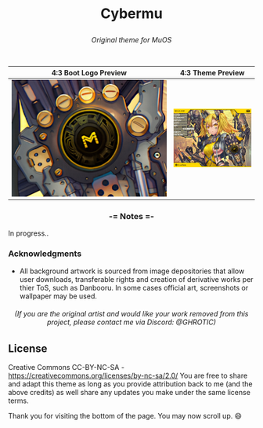 # **<p align=center>Cybermu</p>**

*<p align=center> Original theme for MuOS</p>*

<br>

<div align=center>
  
  | 4:3 Boot Logo Preview | 4:3 Theme Preview |
  | -- | -- |
  | ![4:3 Boot Logo](https://github.com/GHROTIC/muos-theme-cybermu/blob/main/assets/preview/bootlogo.png) | ![4:3 Preview](https://github.com/GHROTIC/muos-theme-cybermu/blob/main/assets/preview/CyberMU.png) |

</div>

### **<p align=center>-= Notes =-</p>**

In progress..





### **Acknowledgments**
* All background artwork is sourced from image depositories that allow user downloads, transferable rights and creation of derivative works per thier ToS, such as Danbooru. In some cases official art, screenshots or wallpaper may be used.
###### *<p align=center>(If you are the original artist and would like your work removed from this project, please contact me via Discord: @GHROTIC)</p>*

## **License**
Creative Commons CC-BY-NC-SA - https://creativecommons.org/licenses/by-nc-sa/2.0/ You are free to share and adapt this theme as long as you provide attribution back to me (and the above credits) as well share any updates you make under the same license terms.

Thank you for visiting the bottom of the page. You may now scroll up. 😄
